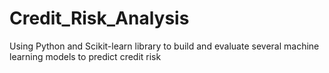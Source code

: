 # Credit_Risk_Analysis
Using Python and Scikit-learn library to build and evaluate several machine learning models to predict credit risk
